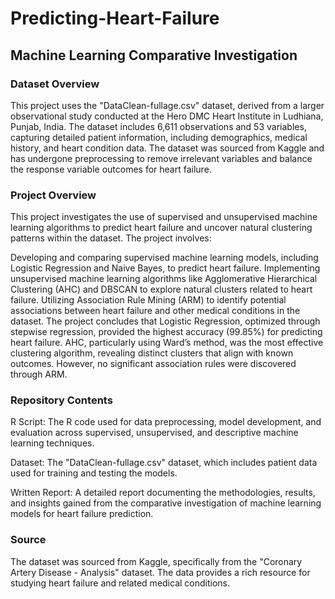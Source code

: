 # Predicting-Heart-Failure

## Machine Learning Comparative Investigation

### Dataset Overview

This project uses the "DataClean-fullage.csv" dataset, derived from a larger observational study conducted at the Hero DMC Heart Institute in Ludhiana, Punjab, India. The dataset includes 6,611 observations and 53 variables, capturing detailed patient information, including demographics, medical history, and heart condition data. The dataset was sourced from Kaggle and has undergone preprocessing to remove irrelevant variables and balance the response variable outcomes for heart failure.

### Project Overview

This project investigates the use of supervised and unsupervised machine learning algorithms to predict heart failure and uncover natural clustering patterns within the dataset. The project involves:

Developing and comparing supervised machine learning models, including Logistic Regression and Naive Bayes, to predict heart failure.
Implementing unsupervised machine learning algorithms like Agglomerative Hierarchical Clustering (AHC) and DBSCAN to explore natural clusters related to heart failure.
Utilizing Association Rule Mining (ARM) to identify potential associations between heart failure and other medical conditions in the dataset.
The project concludes that Logistic Regression, optimized through stepwise regression, provided the highest accuracy (99.85%) for predicting heart failure. AHC, particularly using Ward’s method, was the most effective clustering algorithm, revealing distinct clusters that align with known outcomes. However, no significant association rules were discovered through ARM.

### Repository Contents

R Script: The R code used for data preprocessing, model development, and evaluation across supervised, unsupervised, and descriptive machine learning techniques.

Dataset: The "DataClean-fullage.csv" dataset, which includes patient data used for training and testing the models.

Written Report: A detailed report documenting the methodologies, results, and insights gained from the comparative investigation of machine learning models for heart failure prediction.

### Source

The dataset was sourced from Kaggle, specifically from the "Coronary Artery Disease - Analysis" dataset. The data provides a rich resource for studying heart failure and related medical conditions.

